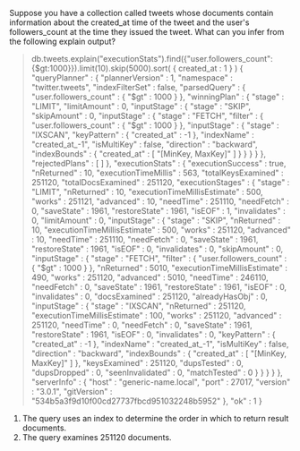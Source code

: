 Suppose you have a collection called tweets whose documents contain information about the created_at time of the tweet and the user's followers_count at the time they issued the tweet. What can you infer from the following explain output?

> db.tweets.explain("executionStats").find({"user.followers_count":{$gt:1000}}).limit(10).skip(5000).sort( { created_at : 1 } )
{
    "queryPlanner" : {
        "plannerVersion" : 1,
        "namespace" : "twitter.tweets",
        "indexFilterSet" : false,
        "parsedQuery" : {
            "user.followers_count" : {
                "$gt" : 1000
            }
        },
        "winningPlan" : {
            "stage" : "LIMIT",
            "limitAmount" : 0,
            "inputStage" : {
                "stage" : "SKIP",
                "skipAmount" : 0,
                "inputStage" : {
                    "stage" : "FETCH",
                    "filter" : {
                        "user.followers_count" : {
                            "$gt" : 1000
                        }
                    },
                    "inputStage" : {
                        "stage" : "IXSCAN",
                        "keyPattern" : {
                            "created_at" : -1
                        },
                        "indexName" : "created_at_-1",
                        "isMultiKey" : false,
                        "direction" : "backward",
                        "indexBounds" : {
                            "created_at" : [
                                "[MinKey, MaxKey]"
                            ]
                        }
                    }
                }
            }
        },
        "rejectedPlans" : [ ]
    },
    "executionStats" : {
        "executionSuccess" : true,
        "nReturned" : 10,
        "executionTimeMillis" : 563,
        "totalKeysExamined" : 251120,
        "totalDocsExamined" : 251120,
        "executionStages" : {
            "stage" : "LIMIT",
            "nReturned" : 10,
            "executionTimeMillisEstimate" : 500,
            "works" : 251121,
            "advanced" : 10,
            "needTime" : 251110,
            "needFetch" : 0,
            "saveState" : 1961,
            "restoreState" : 1961,
            "isEOF" : 1,
            "invalidates" : 0,
            "limitAmount" : 0,
            "inputStage" : {
                "stage" : "SKIP",
                "nReturned" : 10,
                "executionTimeMillisEstimate" : 500,
                "works" : 251120,
                "advanced" : 10,
                "needTime" : 251110,
                "needFetch" : 0,
                "saveState" : 1961,
                "restoreState" : 1961,
                "isEOF" : 0,
                "invalidates" : 0,
                "skipAmount" : 0,
                "inputStage" : {
                    "stage" : "FETCH",
                    "filter" : {
                        "user.followers_count" : {
                            "$gt" : 1000
                        }
                    },
                    "nReturned" : 5010,
                    "executionTimeMillisEstimate" : 490,
                    "works" : 251120,
                    "advanced" : 5010,
                    "needTime" : 246110,
                    "needFetch" : 0,
                    "saveState" : 1961,
                    "restoreState" : 1961,
                    "isEOF" : 0,
                    "invalidates" : 0,
                    "docsExamined" : 251120,
                    "alreadyHasObj" : 0,
                    "inputStage" : {
                        "stage" : "IXSCAN",
                        "nReturned" : 251120,
                        "executionTimeMillisEstimate" : 100,
                        "works" : 251120,
                        "advanced" : 251120,
                        "needTime" : 0,
                        "needFetch" : 0,
                        "saveState" : 1961,
                        "restoreState" : 1961,
                        "isEOF" : 0,
                        "invalidates" : 0,
                        "keyPattern" : {
                            "created_at" : -1
                        },
                        "indexName" : "created_at_-1",
                        "isMultiKey" : false,
                        "direction" : "backward",
                        "indexBounds" : {
                            "created_at" : [
                                "[MinKey, MaxKey]"
                            ]
                        },
                        "keysExamined" : 251120,
                        "dupsTested" : 0,
                        "dupsDropped" : 0,
                        "seenInvalidated" : 0,
                        "matchTested" : 0
                    }
                }
            }
        }
    },
    "serverInfo" : {
        "host" : "generic-name.local",
        "port" : 27017,
        "version" : "3.0.1",
        "gitVersion" : "534b5a3f9d10f00cd27737fbcd951032248b5952"
    },
    "ok" : 1
}


1) The query uses an index to determine the order in which to return result documents. 
2) The query examines 251120 documents. 
